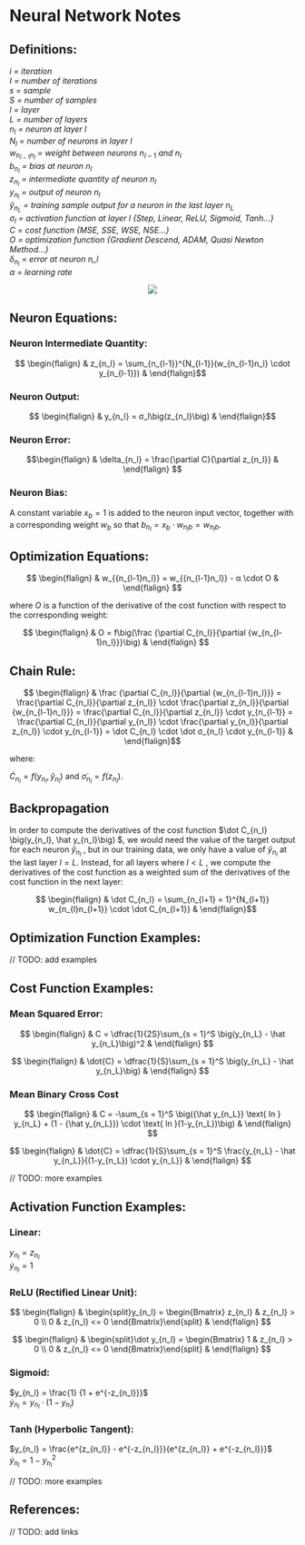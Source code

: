 # Neural Network Notes

## Definitions:
*i = iteration*\
*I = number of iterations*\
*s = sample*\
*S = number of samples*\
*l = layer*\
*L = number of layers*\
$n_l$ *= neuron at layer l*\
$N_l$ *= number of neurons in layer l*\
$w_{n_{l-1}n_l}$ *= weight between neurons* $n_{l-1}$ *and* $n_l$\
$b_{n_l}$ *= bias at neuron* $n_l$\
$z_{n_l}$ *= intermediate quantity of neuron* $n_l$\
$y_{n_l}$ *= output of neuron* $n_l$\
$\hat y_{n_L}$ *= training sample output for a neuron in the last layer* $n_L$\
$σ_l$ *= activation function at layer l {Step, Linear, ReLU, Sigmoid, Tanh...}*\
$C$ *= cost function {MSE, SSE, WSE, NSE...}*\
$O$ *= optimization function {Gradient Descend, ADAM, Quasi Newton Method...}*\
$δ_{n_l}$ *= error at neuron n_l*\
$α$ *= learning rate*

<p align="center">
  <img src="https://github.com/alejandrofsevilla/neural_network_notes/assets/110661590/2522d49c-d13d-4544-b7bb-59072d4dabf4" />
</p>

## Neuron Equations:
### Neuron Intermediate Quantity:
$$ \begin{flalign} & z_{n_l} = \sum_{n_{l-1}}^{N_{l-1}}(w_{n_{l-1}n_l} \cdot y_{n_{l-1}}) & \end{flalign}$$
### Neuron Output:
$$ \begin{flalign} & y_{n_l} = σ_l\big(z_{n_l}\big) & \end{flalign}$$
### Neuron Error:
$$\begin{flalign} & \delta_{n_l} = \frac{\partial C}{\partial z_{n_l}} & \end{flalign} $$
### Neuron Bias:
A constant variable $x_b=1$ is added to the neuron input vector, together with a corresponding weight $w_b$ so that $b_{n_l} = x_b \cdot w_{{n_l}b} = w_{{n_l}b}$.

## Optimization Equations:
$$ \begin{flalign} &
w_{{n_{l-1}n_l}} = w_{{n_{l-1}n_l}} - α \cdot O
& \end{flalign} $$

where $O$ is a function of the derivative of the cost function with respect to the corresponding weight:

$$ \begin{flalign} &
O = f\big(\frac {\partial C_{n_l}}{\partial {w_{n_{l-1}n_l}}}\big)
& \end{flalign} $$

## Chain Rule:

$$ \begin{flalign} &
\frac {\partial C_{n_l}}{\partial {w_{n_{l-1}n_l}}} 
= \frac{\partial C_{n_l}}{\partial z_{n_l}} \cdot \frac{\partial z_{n_l}}{\partial {w_{n_{l-1}n_l}}}
= \frac{\partial C_{n_l}}{\partial z_{n_l}} \cdot y_{n_{l-1}}
= \frac{\partial C_{n_l}}{\partial y_{n_l}} \cdot \frac{\partial y_{n_l}}{\partial z_{n_l}} \cdot y_{n_{l-1}}
= \dot C_{n_l} \cdot \dot σ_{n_l} \cdot y_{n_{l-1}}
& \end{flalign}$$

where:

$\dot C_{n_l} = f\big(y_{n_l}, \hat y_{n_l}\big)$ and $\dot σ_{n_l} = f\big(z_{n_l}\big)$.

## Backpropagation
In order to compute the derivatives of the cost function $\dot C_{n_l} \big(y_{n_l}, \hat y_{n_l}\big) $, we would need the value of the target output for each neuron $\hat y_{n_l}$ , but in our training data, we only have a value of $\hat y_{n_l}$ at the last layer $l = L$. Instead, for all layers where $l < L$ , we compute the derivatives of the cost function as a weighted sum of the derivatives of the cost function in the next layer:

$$ \begin{flalign} &
\dot C_{n_l} = \sum_{n_{l+1} = 1}^{N_{l+1}} w_{n_{l}n_{l+1}} \cdot \dot C_{n_{l+1}} 
& \end{flalign}$$

## Optimization Function Examples:
// TODO: add examples

## Cost Function Examples:
### Mean Squared Error:

$$ \begin{flalign} &
C = \dfrac{1}{2S}\sum_{s = 1}^S \big(y_{n_L} - \hat y_{n_L}\big)^2
& \end{flalign} $$

$$ \begin{flalign} &
\dot{C} = \dfrac{1}{S}\sum_{s = 1}^S \big(y_{n_L} - \hat y_{n_L}\big)
& \end{flalign} $$

### Mean Binary Cross Cost
$$ \begin{flalign} &
C = -\sum_{s = 1}^S \big({\hat y_{n_L}} \text{ ln } y_{n_L} + (1 - {\hat y_{n_L}}) \cdot \text{ ln }(1-y_{n_L})\big)
& \end{flalign} $$

$$ \begin{flalign} &
\dot{C} = \dfrac{1}{S}\sum_{s = 1}^S \frac{y_{n_L} - \hat y_{n_L}}{(1-y_{n_L}) \cdot y_{n_L}}
& \end{flalign} $$

// TODO: more examples

## Activation Function Examples:
### Linear:
$y_{n_l} = z_{n_l}$\
$\dot y_{n_l} = 1$

### ReLU (Rectified Linear Unit):
$$ \begin{flalign} &
\begin{split}y_{n_l} = \begin{Bmatrix} z_{n_l} & z_{n_l} > 0 \\
 0 & z_{n_l} <= 0 \end{Bmatrix}\end{split}
& \end{flalign} $$

$$ \begin{flalign} &
\begin{split}\dot y_{n_l} = \begin{Bmatrix} 1 & z_{n_l} > 0 \\
 0 & z_{n_l} <= 0 \end{Bmatrix}\end{split}
& \end{flalign} $$

### Sigmoid:
$y_{n_l} = \frac{1} {1 + e^{-z_{n_l}}}$\
$\dot y_{n_l} = y_{n_l} \cdot (1-y_{n_l})$

### Tanh (Hyperbolic Tangent):
$y_{n_l} = \frac{e^{z_{n_l}} - e^{-z_{n_l}}}{e^{z_{n_l}} + e^{-z_{n_l}}}$\
$\dot y_{n_l} = 1 - y_{n_l}^{2}$

// TODO: more examples

## References:
// TODO: add links
